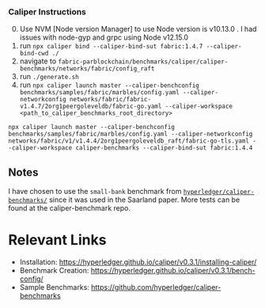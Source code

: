 ### Caliper Instructions
0. Use NVM [Node version Manager] to use Node version is v10.13.0 . I had issues with node-gyp and grpc using Node v12.15.0
1. run `npx caliper bind --caliper-bind-sut fabric:1.4.7 --caliper-bind-cwd ./`
2. navigate to `fabric-parblockchain/benchmarks/caliper/caliper-benchmarks/networks/fabric/config_raft`
3. run `./generate.sh`
4. run `npx caliper launch master --caliper-benchconfig benchmarks/samples/fabric/marbles/config.yaml --caliper-networkconfig networks/fabric/fabric-v1.4.7/2org1peergoleveldb/fabric-go.yaml --caliper-workspace <path_to_caliper_benchmarks_root_directory> `

`npx caliper launch master --caliper-benchconfig benchmarks/samples/fabric/marbles/config.yaml --caliper-networkconfig networks/fabric/v1/v1.4.4/2org1peergoleveldb_raft/fabric-go-tls.yaml --caliper-workspace caliper-benchmarks --caliper-bind-sut fabric:1.4.4  `
## Notes
I have chosen to use the `small-bank` benchmark from [`hyperledger/caliper-benchmarks/`](https://github.com/hyperledger/caliper-benchmarks/t) since it was used in the Saarland paper. More tests can be found at the caliper-benchmark repo.

# Relevant Links
* Installation: https://hyperledger.github.io/caliper/v0.3.1/installing-caliper/
* Benchmark Creation: https://hyperledger.github.io/caliper/v0.3.1/bench-config/
* Sample Benchmarks: https://github.com/hyperledger/caliper-benchmarks